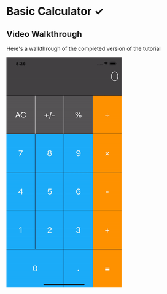 
# Basic Calculator ✓

## Video Walkthrough

Here's a walkthrough of the completed version of the tutorial

<img src="calculator.gif" width="300" height="600"/>
